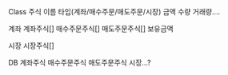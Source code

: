 Class
주식
    이름
    타입(계좌/매수주문/매도주문/시장)
    금액
    수량
    거래량....

계좌
    계좌주식[]
    매수주문주식[]
    매도주문주식[]
    보유금액

시장
    시장주식[]



DB
계좌주식
매수주문주식
매도주문주식
시장...?